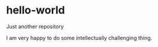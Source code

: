# hello-world
Just another repository

I am very happy to do some intellectually challenging thing.
